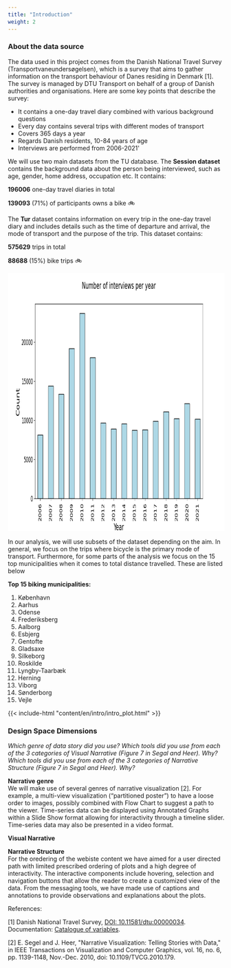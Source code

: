```yaml
---
title: "Introduction"
weight: 2
---
```


### About the data source

The data used in this project comes from the Danish National Travel Survey (Transportvaneundersøgelsen), which is a survey that aims to gather information on the transport behaviour of Danes residing in Denmark [1]. The survey is managed by DTU Transport on behalf of a group of Danish authorities and organisations. Here are some key points that describe the survey:

* It contains a one-day travel diary combined with various background questions
* Every day contains several trips with different modes of transport
* Covers 365 days a year
* Regards Danish residents, 10-84 years of age
* Interviews are performed from 2006-2021'

We will use two main datasets from the TU database. The **Session dataset** contains the background data about the person being interviewed, such as age, gender, home address, occupation etc. It contains:

**196006** one-day travel diaries in total

**139093** (71%) of participants owns a bike 🚲

The **Tur** dataset contains information on every trip in the one-day travel diary and includes details such as the time of departure and arrival, the mode of transport and the purpose of the trip. This dataset contains:

**575629** trips in total

**88688** (15%) bike trips 🚲


<img src="Number_of_interviews_per_year.png" width=800 height=600 />

In our analysis, we will use subsets of the dataset depending on the aim. In general, we focus on the trips where bicycle is the primary mode of transport. Furthermore, for some parts of the analysis we focus on the 15 top municipalities when it comes to total distance travelled. These are listed below

**Top 15 biking municipalities:**
1. København
2. Aarhus
3. Odense
4. Frederiksberg
5. Aalborg
6. Esbjerg
7. Gentofte
8. Gladsaxe
9. Silkeborg
10. Roskilde
11. Lyngby-Taarbæk
12. Herning
13. Viborg
14. Sønderborg
15. Vejle



{{< include-html "content/en/intro/intro_plot.html" >}}

### Design Space Dimensions

*Which genre of data story did you use?
Which tools did you use from each of the 3 categories of Visual Narrative (Figure 7 in Segal and Heer). Why?
Which tools did you use from each of the 3 categories of Narrative Structure (Figure 7 in Segal and Heer). Why?*

**Narrative genre**<br/>
We will make use of several genres of narrative visualization [2]. For example, a multi-view visualization (“partitioned poster”) to have a loose order to images, possibly combined with Flow Chart to suggest a path to the viewer. Time-series data can be displayed using Annotated Graphs within a Slide Show format allowing for interactivity through a timeline slider. Time-series data may also be presented in a video format.

**Visual Narrative**<br/>

**Narrative Structure**<br/>
For the oredering of the webiste content we have aimed for a user directed path with limited prescribed ordering of plots and a high degree of interactivity. The interactive components include hovering, selection and navigation buttons that allow the reader to create a customized view of the data. From the messaging tools, we have made use of captions and annotations to provide observations and explanations about the plots. 



References: 

[1] Danish National Travel Survey, [DOI: 10.11581/dtu:00000034](https://www.cta.man.dtu.dk/transportvaneundersoegelsen/dokumentation). Documentation: [Catalogue of variables]((https://www.tu2022.dk/meta/?lang=EN)).

[2] E. Segel and J. Heer, "Narrative Visualization: Telling Stories with Data," in IEEE Transactions on Visualization and Computer Graphics, vol. 16, no. 6, pp. 1139-1148, Nov.-Dec. 2010, doi: 10.1109/TVCG.2010.179.

